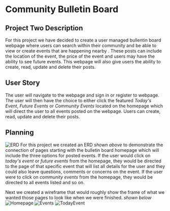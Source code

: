 
# Community Bulletin Board

## Project Two Description
For this project we have decided to create a user managed bullentin board webpage where users can search within their community and be able to view or create events that are happening nearby . These posts can include the location of the event, the price of the event and users may have the ability to see future events. This webpage will also give users the ability to create, read, update and delete their posts. 

## User Story
The user will navigate to the webpage and sign in or register to webpage. The user will then have the choice to either click the featured *Today's Event*, *Future Events* or *Community Events* located on the homepage which will direct the user to all events posted on the webpage. Users can create, read, update and delete their posts.

## Planning
![ERD](ERD.png)
For this project we created an ERD *shown above* to demonstrate the connection of pages starting with the bulletin board homepage which will include the three options for posted events. If the user would click on *today's event* or *future events* from the homepage, they would be directed to the page of that specific event that will list all details for the user and they could also leave questions, comments or concerns on the event. If the user were to click on *community events* from the homepage, they would be directed to all events listed and so on.

Next we created a wireframe that would roughly show the frame of what we wanted those pages to look like when we were finished. *shown below*
![Homepage](Homepage-Wireframe.png)
![Events](Events-Wireframe.png)
![TodayEvent](Today-Wireframe.png)


